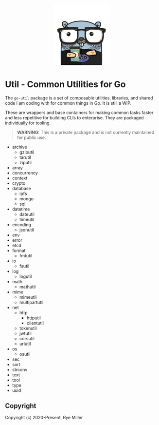 <h1 align="center">
    <img src="https://github.com/iods/go-pherit/raw/develop/assets/gopher.png" height="200" />
</h1>

Util - Common Utilities for Go
==============================

The `go-util` package is a set of composable utilities, libraries, and shared code I am coding with
for common things in Go. It is still a WIP.

These are wrappers and base containers for making common tasks faster and less repetitive for building
CLIs to enterprise. They are packaged individually for tooling.

> **WARNING:** This is a private package and is not currently maintained for public use.

 * archive
   * gziputil
   * tarutil
   * ziputil
 * array
 * concurrency
 * context
 * crypto
 * database
   * ipfs
   * mongo
   * sql
 * datetime
   * dateutil
   * timeutil
 * encoding
   * jsonutil
 * env
 * error
 * etcd
 * format
   * fmtutil
 * io
   * fsutil
 * log
   * logutil
 * math
   * mathutil
 * mime
   * mimeutil
   * multipartutil
 * net
   * http
     * httputil 
     * clientutil
   * tokenutil
   * jwtutil
   * corsutil
   * urlutil
 * os
   * osutil
 * sec
 * sort
 * strconv
 * text
 * tool
 * type
 * uuid


Copyright
---------

Copyright (c) 2020-Present, Rye Miller
